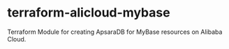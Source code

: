 # terraform-alicloud-mybase
Terraform Module for creating ApsaraDB for MyBase resources on Alibaba Cloud.
